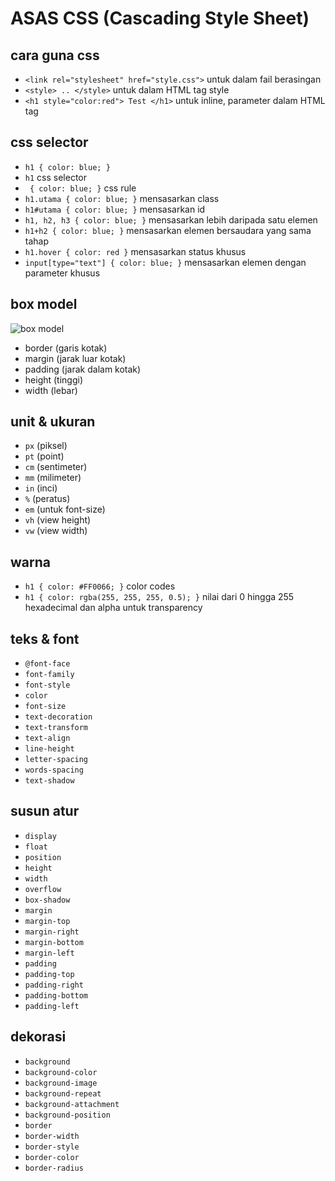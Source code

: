 # ASAS CSS (Cascading Style Sheet)

## cara guna css
- `<link rel="stylesheet" href="style.css">` untuk dalam fail berasingan
- `<style> .. </style>` untuk dalam HTML tag style
- `<h1 style="color:red"> Test </h1>` untuk inline, parameter dalam HTML tag

## css selector
- `h1 { color: blue; }`
- `h1` css selector
- ` { color: blue; }` css rule
- `h1.utama { color: blue; }` mensasarkan class
- `h1#utama { color: blue; }` mensasarkan id
- `h1, h2, h3 { color: blue; }` mensasarkan lebih daripada satu elemen
- `h1+h2 { color: blue; }` mensasarkan elemen bersaudara yang sama tahap
- `h1.hover { color: red }` mensasarkan status khusus
- `input[type="text"] { color: blue; }` mensasarkan elemen dengan parameter khusus

## box model
![box model](https://user-images.githubusercontent.com/23289982/201532450-84e0d944-1ad1-4a52-86bc-05c8e52e3088.png)
- border (garis kotak)
- margin (jarak luar kotak)
- padding (jarak dalam kotak)
- height (tinggi)
- width (lebar)

## unit & ukuran
- `px` (piksel)
- `pt` (point)
- `cm` (sentimeter)
- `mm` (milimeter)
- `in` (inci)
- `%` (peratus)
- `em` (untuk font-size)
- `vh` (view height)
- `vw` (view width)

## warna
- `h1 { color: #FF0066; }` color codes
- `h1 { color: rgba(255, 255, 255, 0.5); }` nilai dari 0 hingga 255 hexadecimal dan alpha untuk transparency

## teks & font
- `@font-face`
- `font-family`
- `font-style`
- `color`
- `font-size`
- `text-decoration`
- `text-transform`
- `text-align`
- `line-height`
- `letter-spacing`
- `words-spacing`
- `text-shadow`

## susun atur
- `display`
- `float`
- `position`
- `height`
- `width`
- `overflow`
- `box-shadow`
- `margin`
- `margin-top`
- `margin-right`
- `margin-bottom`
- `margin-left`
- `padding`
- `padding-top`
- `padding-right`
- `padding-bottom`
- `padding-left`

## dekorasi
- `background`
- `background-color`
- `background-image`
- `background-repeat`
- `background-attachment`
- `background-position`
- `border`
- `border-width`
- `border-style`
- `border-color`
- `border-radius`
